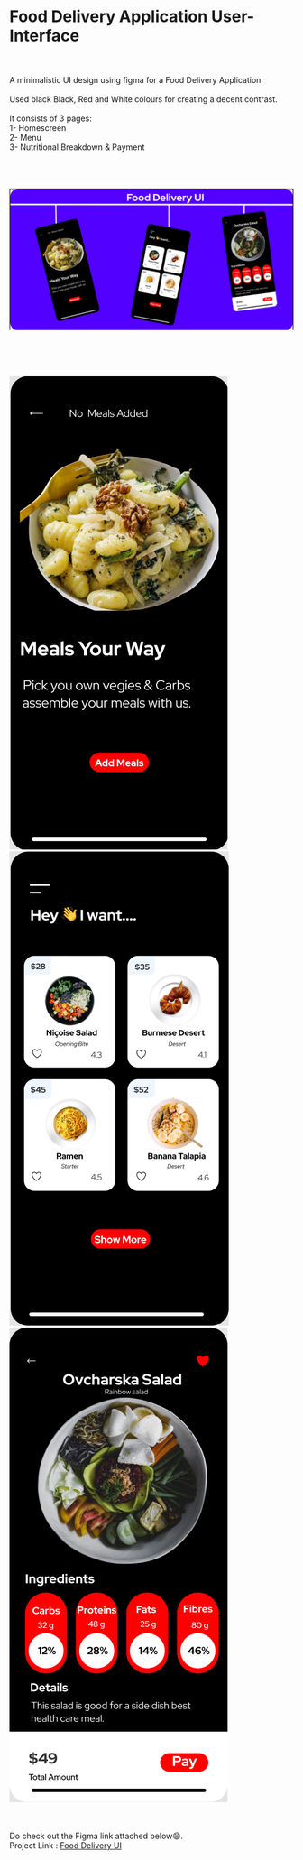 # Food Delivery Application User-Interface
<br><br>
A minimalistic UI design using figma for a Food Delivery Application.<br><br>
Used black Black, Red and White colours for creating a decent contrast.<br><br>
It consists of 3 pages:<br>
1- Homescreen<br>
2- Menu<br>
3- Nutritional Breakdown & Payment<br><br>
<br><br>

<img src="project images/Showcase.png" alt="Showcase">


<br><br><br>

<img src="project images/p-1.png" alt="Homescreen">
<br>
<img src="project images/p-2.png" alt="Menu">
<br>
<img src="project images/p-3.png" alt="Payment">
<br><br><br>

Do check out the Figma link attached below😄. <br>
Project Link : <a href="https://www.figma.com/file/PzrqhLcX3P6DmF3wgiFijh/Food?node-id=0%3A1">Food Delivery UI</a>


